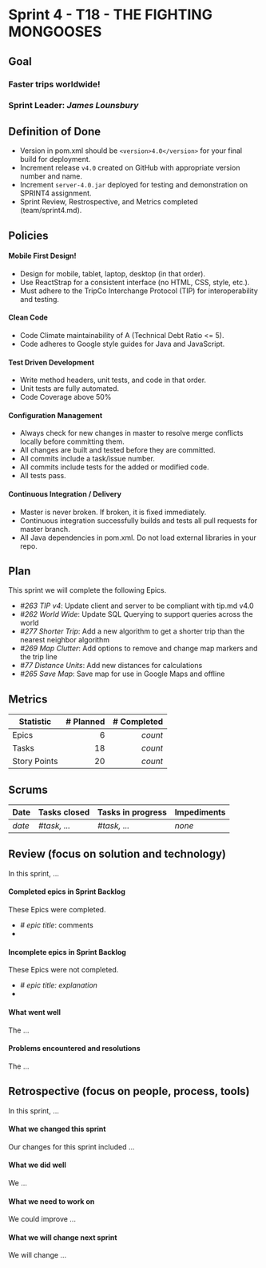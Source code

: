 # Sprint 4 - T18 - THE FIGHTING MONGOOSES

## Goal

### Faster trips worldwide!
### Sprint Leader: *James Lounsbury*

## Definition of Done

* Version in pom.xml should be `<version>4.0</version>` for your final build for deployment.
* Increment release `v4.0` created on GitHub with appropriate version number and name.
* Increment `server-4.0.jar` deployed for testing and demonstration on SPRINT4 assignment.
* Sprint Review, Restrospective, and Metrics completed (team/sprint4.md).

## Policies

#### Mobile First Design!
* Design for mobile, tablet, laptop, desktop (in that order).
* Use ReactStrap for a consistent interface (no HTML, CSS, style, etc.).
* Must adhere to the TripCo Interchange Protocol (TIP) for interoperability and testing.
#### Clean Code
* Code Climate maintainability of A (Technical Debt Ratio <= 5).
* Code adheres to Google style guides for Java and JavaScript.
#### Test Driven Development
* Write method headers, unit tests, and code in that order.
* Unit tests are fully automated.
* Code Coverage above 50%
#### Configuration Management
* Always check for new changes in master to resolve merge conflicts locally before committing them.
* All changes are built and tested before they are committed.
* All commits include a task/issue number.
* All commits include tests for the added or modified code.
* All tests pass.
#### Continuous Integration / Delivery 
* Master is never broken.  If broken, it is fixed immediately.
* Continuous integration successfully builds and tests all pull requests for master branch.
* All Java dependencies in pom.xml.  Do not load external libraries in your repo. 


## Plan

This sprint we will complete the following Epics.

* *#263 TIP v4*: Update client and server to be compliant with tip.md v4.0
* *#262 World Wide*: Update SQL Querying to support queries across the world
* *#277 Shorter Trip*: Add a new algorithm to get a shorter trip than the nearest neighbor algorithm
* *#269 Map Clutter*: Add options to remove and change map markers and the trip line
* *#77 Distance Units*: Add new distances for calculations
* *#265 Save Map*: Save map for use in Google Maps and offline


## Metrics

| Statistic | # Planned | # Completed |
| --- | ---: | ---: |
| Epics | 6 | *count* |
| Tasks |  18   | *count* | 
| Story Points |  20  | *count* | 


## Scrums

| Date | Tasks closed  | Tasks in progress | Impediments |
| :--- | :--- | :--- | :--- |
| *date* | *#task, ...* | *#task, ...* | *none* | 


## Review (focus on solution and technology)

In this sprint, ...

#### Completed epics in Sprint Backlog 

These Epics were completed.

* *# epic title*: comments
* 

#### Incomplete epics in Sprint Backlog 

These Epics were not completed.

* *# epic title: explanation*
*

#### What went well

The ...


#### Problems encountered and resolutions

The ...


## Retrospective (focus on people, process, tools)

In this sprint, ...

#### What we changed this sprint

Our changes for this sprint included ...

#### What we did well

We ...

#### What we need to work on

We could improve ...

#### What we will change next sprint 

We will change ...
